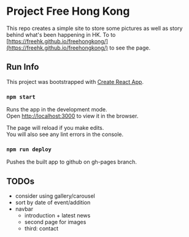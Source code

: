# Project Free Hong Kong
This repo creates a simple site to store some pictures as well as story behind what's been happening in HK. To to [https://freehk.github.io/freehongkong/](https://freehk.github.io/freehongkong/) to see the page.

## Run Info
This project was bootstrapped with [Create React App](https://github.com/facebook/create-react-app).

### `npm start`

Runs the app in the development mode.<br>
Open [http://localhost:3000](http://localhost:3000) to view it in the browser.

The page will reload if you make edits.<br>
You will also see any lint errors in the console.

### `npm run deploy`

Pushes the built app to github on gh-pages branch.

## TODOs
- consider using gallery/carousel
- sort by date of event/addition
- navbar
    - introduction + latest news
    - second page for images
    - third: contact